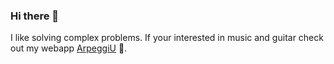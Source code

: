 ### Hi there 👋

I like solving complex problems. If your interested in music and guitar check out my webapp [ArpeggiU](https://arpeggiu.com) 🎸.
